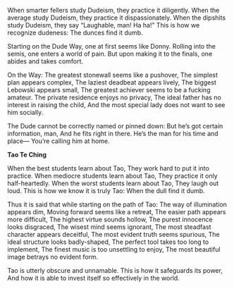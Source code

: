 When smarter fellers study Dudeism, they practice it diligently.
When the average study Dudeism, they practice it dispassionately.
When the dipshits study Dudeism, they say “Laughable, man! Ha ha!”
This is how we recognize dudeness: The dunces find it dumb.

Starting on the Dude Way, one at first seems like Donny.
Rolling into the semis, one enters a world of pain.
But upon making it to the finals, one abides and takes comfort.

On the Way:
The greatest stonewall seems like a pushover,
The simplest plan appears complex,
The laziest deadbeat appears lively,
The biggest Lebowski appears small,
The greatest achiever seems to be a fucking amateur.
The private residence enjoys no privacy,
The ideal father has no interest in raising the child,
And the most special lady does not want to see him socially.

The Dude cannot be correctly named or pinned down:
But he’s got certain information, man,
And he fits right in there.
He’s the man for his time and place—
You’re calling him at home.

**Tao Te Ching**

When the best students learn about Tao,
They work hard to put it into practice.
When mediocre students learn about Tao,
They practice it only half-heartedly.
When the worst students learn about Tao,
They laugh out loud.
This is how we know it is truly Tao:
When the dull find it dumb.

Thus it is said that while starting on the path of Tao:
The way of illumination appears dim,
Moving forward seems like a retreat,
The easier path appears more difficult,
The highest virtue sounds hollow,
The purest innocence looks disgraced,
The wisest mind seems ignorant,
The most steadfast character appears deceitful,
The most evident truth seems spurious,
The ideal structure looks badly-shaped,
The perfect tool takes too long to implement,
The finest music is too unsettling to enjoy,
The most beautiful image betrays no evident form.

Tao is utterly obscure and unnamable.
This is how it safeguards its power,
And how it is able to invest itself so effectively in the world.